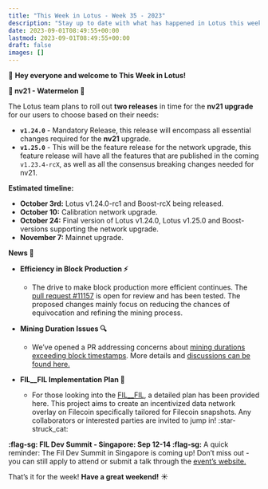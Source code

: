 ```yaml
---
title: "This Week in Lotus - Week 35 - 2023"
description: "Stay up to date with what has happened in Lotus this week"
date: 2023-09-01T08:49:55+00:00
lastmod: 2023-09-01T08:49:55+00:00
draft: false
images: []
---
```


:wave: **Hey everyone and welcome to This Week in Lotus!**

**:watermelon: nv21 - Watermelon :watermelon:**

The Lotus team plans to roll out **two releases** in time for the **nv21 upgrade** for our users to choose based on their needs:

- **`v1.24.0`** - Mandatory Release, this release will encompass all essential changes required for the **nv21** upgrade.
- **`v1.25.0`** - This will be the feature release for the network upgrade, this feature release will have all the features that are published in the coming `v1.23.4-rcX`, as well as all the consensus breaking changes needed for nv21.

**Estimated timeline:**
- **October 3rd:** Lotus v1.24.0-rc1 and Boost-rcX being released.
- **October 10:** Calibration network upgrade.
- **October 24:** Final version of Lotus v1.24.0, Lotus v1.25.0 and Boost-versions supporting the network upgrade.
- **November 7:** Mainnet upgrade.

**News :newspaper:**

- **Efficiency in Block Production :zap:**
   - The drive to make block production more efficient continues. The [pull request #11157](https://github.com/filecoin-project/lotus/pull/11157#issuecomment-1702441366) is open for review and has been tested. The proposed changes mainly focus on reducing the chances of equivocation and refining the mining process.

- **Mining Duration Issues :mag:**
   - We’ve opened a PR addressing concerns about [mining durations exceeding block timestamps](https://filecoinproject.slack.com/archives/CPFTWMY7N/p1693192780857229). More details and [discussions can be found here.](https://github.com/filecoin-project/lotus/pull/11228)

- **FIL__FIL Implementation Plan :hand_with_index_finger_and_thumb_crossed:**
   - For those looking into the [FIL__FIL](https://gist.github.com/ZenGround0/42fcd945a73af40a2ac35f78e204d4a0), a detailed plan has been provided here. This project aims to create an incentivized data network overlay on Filecoin specifically tailored for Filecoin snapshots. Any collaborators or interested parties are invited to jump in! :star-struck_cat:

**:flag-sg: FIL Dev Summit - Singapore: Sep 12-14 :flag-sg:**
A quick reminder: The Fil Dev Summit in Singapore is coming up! Don’t miss out - you can still apply to attend or submit a talk through the [event’s website.](https://chat.openai.com/?model=gpt-4#)

That’s it for the week! **Have a great weekend!** :sunny: